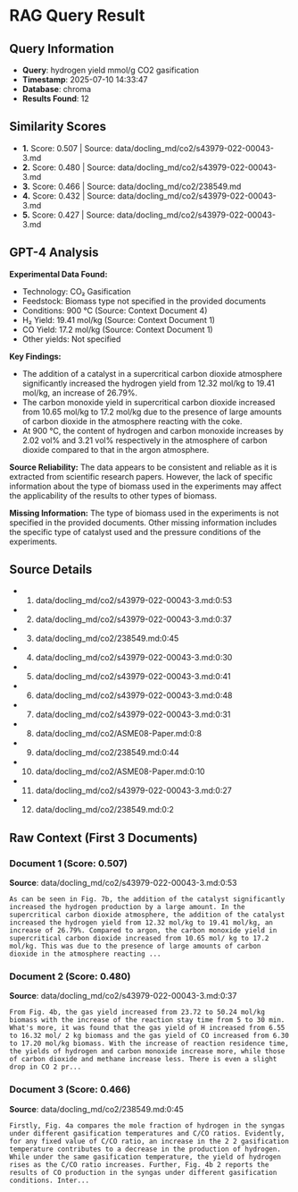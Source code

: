 # RAG Query Result

## Query Information
- **Query**: hydrogen yield mmol/g CO2 gasification
- **Timestamp**: 2025-07-10 14:33:47
- **Database**: chroma
- **Results Found**: 12

## Similarity Scores
- **1.** Score: 0.507 | Source: data/docling_md/co2/s43979-022-00043-3.md
- **2.** Score: 0.480 | Source: data/docling_md/co2/s43979-022-00043-3.md
- **3.** Score: 0.466 | Source: data/docling_md/co2/238549.md
- **4.** Score: 0.432 | Source: data/docling_md/co2/s43979-022-00043-3.md
- **5.** Score: 0.427 | Source: data/docling_md/co2/s43979-022-00043-3.md

## GPT-4 Analysis

**Experimental Data Found:**
- Technology: CO₂ Gasification
- Feedstock: Biomass type not specified in the provided documents
- Conditions: 900 °C (Source: Context Document 4)
- H₂ Yield: 19.41 mol/kg (Source: Context Document 1)
- CO Yield: 17.2 mol/kg (Source: Context Document 1)
- Other yields: Not specified

**Key Findings:**
- The addition of a catalyst in a supercritical carbon dioxide atmosphere significantly increased the hydrogen yield from 12.32 mol/kg to 19.41 mol/kg, an increase of 26.79%.
- The carbon monoxide yield in supercritical carbon dioxide increased from 10.65 mol/kg to 17.2 mol/kg due to the presence of large amounts of carbon dioxide in the atmosphere reacting with the coke.
- At 900 °C, the content of hydrogen and carbon monoxide increases by 2.02 vol% and 3.21 vol% respectively in the atmosphere of carbon dioxide compared to that in the argon atmosphere.

**Source Reliability:**
The data appears to be consistent and reliable as it is extracted from scientific research papers. However, the lack of specific information about the type of biomass used in the experiments may affect the applicability of the results to other types of biomass.

**Missing Information:**
The type of biomass used in the experiments is not specified in the provided documents. Other missing information includes the specific type of catalyst used and the pressure conditions of the experiments.

## Source Details
- 1. data/docling_md/co2/s43979-022-00043-3.md:0:53
- 2. data/docling_md/co2/s43979-022-00043-3.md:0:37
- 3. data/docling_md/co2/238549.md:0:45
- 4. data/docling_md/co2/s43979-022-00043-3.md:0:30
- 5. data/docling_md/co2/s43979-022-00043-3.md:0:41
- 6. data/docling_md/co2/s43979-022-00043-3.md:0:48
- 7. data/docling_md/co2/s43979-022-00043-3.md:0:31
- 8. data/docling_md/co2/ASME08-Paper.md:0:8
- 9. data/docling_md/co2/238549.md:0:44
- 10. data/docling_md/co2/ASME08-Paper.md:0:10
- 11. data/docling_md/co2/s43979-022-00043-3.md:0:27
- 12. data/docling_md/co2/238549.md:0:2

## Raw Context (First 3 Documents)

### Document 1 (Score: 0.507)
**Source**: data/docling_md/co2/s43979-022-00043-3.md:0:53

```
As can be seen in Fig. 7b, the addition of the catalyst significantly increased the hydrogen production by a large amount. In the supercritical carbon dioxide atmosphere, the addition of the catalyst increased the hydrogen yield from 12.32 mol/kg to 19.41 mol/kg, an increase of 26.79%. Compared to argon, the carbon monoxide yield in supercritical carbon dioxide increased from 10.65 mol/ kg to 17.2 mol/kg. This was due to the presence of large amounts of carbon dioxide in the atmosphere reacting ...
```

### Document 2 (Score: 0.480)
**Source**: data/docling_md/co2/s43979-022-00043-3.md:0:37

```
From Fig. 4b, the gas yield increased from 23.72 to 50.24 mol/kg biomass with the increase of the reaction stay time from 5 to 30 min. What's more, it was found that the gas yield of H increased from 6.55 to 16.32 mol/ 2 kg biomass and the gas yield of CO increased from 6.30 to 17.20 mol/kg biomass. With the increase of reaction residence time, the yields of hydrogen and carbon monoxide increase more, while those of carbon dioxide and methane increase less. There is even a slight drop in CO 2 pr...
```

### Document 3 (Score: 0.466)
**Source**: data/docling_md/co2/238549.md:0:45

```
Firstly, Fig. 4a compares the mole fraction of hydrogen in the syngas under different gasification temperatures and C/CO ratios. Evidently, for any fixed value of C/CO ratio, an increase in the 2 2 gasification temperature contributes to a decrease in the production of hydrogen. While under the same gasification temperature, the yield of hydrogen rises as the C/CO ratio increases. Further, Fig. 4b 2 reports the results of CO production in the syngas under different gasification conditions. Inter...
```

